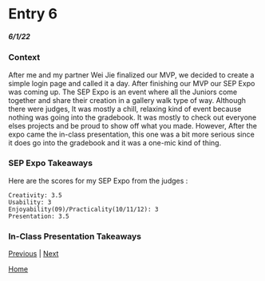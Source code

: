# Entry 6
##### 6/1/22

### Context 

After me and my partner Wei Jie finalized our MVP, we decided to create a simple login page and called it a day. After finishing our MVP our SEP Expo was coming up. The SEP Expo is an event where all the Juniors come together and share their creation in a gallery walk type of way. Although there were judges, It was mostly a chill, relaxing kind of event because nothing was going into the gradebook. It was mostly to check out everyone elses projects and be proud to show off what you made. However, After the expo came the in-class presentation, this one was a bit more serious since it does go into the gradebook and it was a one-mic kind of thing.

### SEP Expo Takeaways

Here are the scores for my SEP Expo from the judges :

```
Creativity: 3.5
Usability: 3
Enjoyability(09)/Practicality(10/11/12): 3
Presentation: 3.5
```


### In-Class Presentation Takeaways

[Previous](entry05.md) | [Next](entry07.md)

[Home](../README.md)
